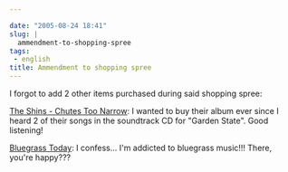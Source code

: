 ```yaml
---

date: "2005-08-24 18:41"
slug: |
  ammendment-to-shopping-spree
tags:
 - english
title: Ammendment to shopping spree
---
```


I forgot to add 2 other items purchased during said shopping spree:

[The Shins - Chutes Too
Narrow](http://www.amazon.com/exec/obidos/tg/detail/-/B00009LVXT/qid=1124912142/sr=8-2/ref=pd_bbs_2/104-6992364-1119147?v=glance&s=music&n=507846):
I wanted to buy their album ever since I heard 2 of their songs in the
soundtrack CD for "Garden State". Good listening!

[Bluegrass
Today](http://www.amazon.com/exec/obidos/tg/detail/-/B00009P1PM/qid=1124912409/sr=2-1/ref=pd_bbs_b_2_1/104-6992364-1119147?v=glance&s=music):
I confess... I'm addicted to bluegrass music!!! There, you're happy???
